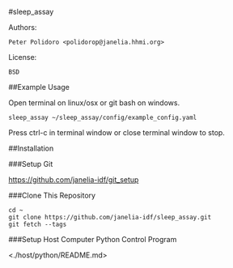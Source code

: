 #sleep_assay

Authors:

    Peter Polidoro <polidorop@janelia.hhmi.org>

License:

    BSD

##Example Usage

Open terminal on linux/osx or git bash on windows.

```shell
sleep_assay ~/sleep_assay/config/example_config.yaml
```

Press ctrl-c in terminal window or close terminal window to stop.

##Installation

###Setup Git

<https://github.com/janelia-idf/git_setup>

###Clone This Repository

```shell
cd ~
git clone https://github.com/janelia-idf/sleep_assay.git
git fetch --tags
```

###Setup Host Computer Python Control Program

<./host/python/README.md>
